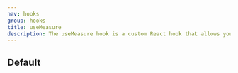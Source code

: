 ```yaml
---
nav: hooks
group: hooks
title: useMeasure
description: The useMeasure hook is a custom React hook that allows you to get the size (width and height) of an element. It returns a ref and a size object containing the current width and height of the element. This hook is useful for situations where you need to dynamically adjust components based on their dimensions or for responsive layouts.
---
```


## Default

<code src="./demos/index.tsx" nopadding></code>
